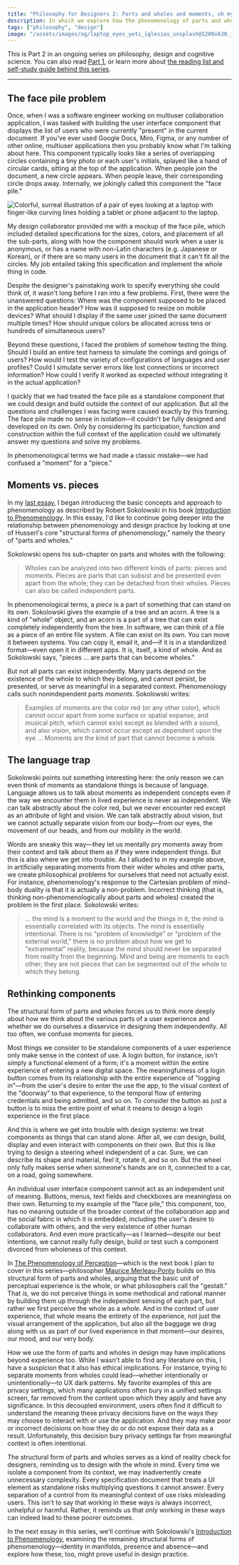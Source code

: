```yaml
---
title: "Philosophy for Designers 2: Parts and wholes and moments, oh my!"
description: In which we explore how the phenomenology of parts and wholes can help us improve design decisions.
tags: ["philosophy", "design"]
image: "/assets/images/og/laptop_eyes_yeti_iglesias_unsplash@1200x630.jpg"
---
```


This is Part 2 in an ongoing series on philosophy, design and cognitive science. You can also read [Part 1](/blog/phenomenology-and-the-impossibility-of-experience-design/), or learn more about [the reading list and self-study guide behind this series](/notes/philosophy-for-designers/).

---

## The face pile problem

Once, when I was a software engineer working on multiuser collaboration application, I was tasked with building the user interface component that displays the list of users who were currently "present" in the current document. If you've ever used Google Docs, Miro, Figma, or any number of other online, multiuser applications then you probably know what I'm talking about here. This component typically looks like a series of overlapping circles containing a tiny photo or each user's initials, splayed like a hand of circular cards, sitting at the top of the application. When people join the document, a new circle appears. When people leave, their corresponding circle drops away. Internally, we jokingly called this component the "face pile."

![Colorful, surreal illustration of a pair of eyes looking at a laptop with finger-like curving lines holding a tablet or phone adjacent to the laptop.](/assets/images/laptop_eyes_yeti_iglesias_unsplash@1600.jpg "Illustration by Yeti Iglesias on Unsplash")

My design collaborator provided me with a mockup of the face pile, which included detailed specifications for the sizes, colors, and placement of all the sub-parts, along with how the component should work when a user is anonymous, or has a name with non-Latin characters (e.g. Japanese or Korean), or if there are so many users in the document that it can't fit all the circles. My job entailed taking this specification and implement the whole thing in code.

Despite the designer's painstaking work to specify everything she could think of, it wasn't long before I ran into a few problems. First, there were the unanswered questions: Where was the component supposed to be placed in the application header? How was it supposed to resize on mobile devices? What should I display if the same user joined the same document multiple times? How should unique colors be allocated across tens or hundreds of simultaneous users?

Beyond these questions, I faced the problem of somehow testing the thing. Should I build an entire test harness to simulate the comings and goings of users? How would I test the variety of configurations of languages and user profiles? Could I simulate server errors like lost connections or incorrect information? How could I verify it worked as expected without integrating it in the actual application? 

I quickly that we had treated the face pile as a standalone component that we could design and build outside the context of our application. But all the questions and challenges I was facing were caused exactly by this framing. The face pile made no sense in isolation—it couldn't be fully designed and developed on its own. Only by considering its participation, function and construction within the full context of the application could we ultimately answer my questions and solve my problems. 

In phenomenological terms we had made a classic mistake—we had confused a "moment" for a "piece."

## Moments vs. pieces

In my [last essay](/blog/phenomenology-and-the-impossibility-of-experience-design/), I began introducing the basic concepts and approach to phenomenology as described by Robert Sokolowski in his book [Introduction to Phenomenology](https://bookshop.org/a/106240/9780521667920). In this essay, I'd like to continue going deeper into the relationship between phenomenology and design practice by looking at one of Husserl's core "structural forms of phenomenology," namely the theory of "parts and wholes."

Sokolowski opens his sub-chapter on parts and wholes with the following:

>Wholes can be analyzed into two different kinds of parts: pieces and moments. Pieces are parts that can subsist and be presented even apart from the whole; they can be detached from their wholes. Pieces can also be called independent parts.

In phenomenological terms, a *piece* is a part of something that can stand on its own. Sokolowski gives the example of a tree and an acorn. A tree is a kind of "whole" object, and an acorn is a part of a tree that can exist completely independently from the tree. In software, we can think of a file as a piece of an entire file system. A file can exist on its own. You can move it between systems. You can copy it, email it, and—if it is in a standardized format—even open it in different apps. It is, itself, a kind of whole. And as Sokolowski says, "pieces ... are parts that can become wholes."

But not all parts can exist independently. Many parts depend on the existence of the whole to which they belong, and cannot persist, be presented, or serve as meaningful in a separated context. Phenomenology calls such nonindependent parts *moments*. Sokolowski writes:

>Examples of moments are the color red (or any other color), which cannot occur apart from some surface or spatial expanse, and musical pitch, which cannot exist except as blended with a sound, and also vision, which cannot occur except as dependent upon the eye ... Moments are the kind of part that cannot become a whole.

## The language trap

Sokolowski points out something interesting here: the only reason we can even think of moments as standalone things is because of language. Language allows us to talk about moments as independent concepts even if the way we encounter them in lived experience is never as independent. We can talk abstractly about the color red, but we never encounter red except as an attribute of light and vision. We can talk abstractly about vision, but we cannot actually separate vision from our body—from our eyes, the movement of our heads, and from our mobility in the world. 

Words are sneaky this way—they let us mentally pry moments away from their context and talk about them as if they were independent things. But this is also where we get into trouble. As I alluded to in my example above, in artificially separating moments from their wider wholes and other parts, we create philosophical problems for ourselves that need not actually exist. For instance, phenomenology's response to the Cartesian problem of mind-body duality is that it is actually a non-problem. Incorrect thinking (that is, thinking non-phenomenologically about parts and wholes) created the problem in the first place. Sokolowski writes:

>... the mind is a moment to the world and the things in it; the mind is essentially correlated with its objects. The mind is essentially intentional. There is no "problem of knowledge" or "problem of the external world," there is no problem about how we get to "extramental" reality, because the mind should never be separated from reality from the beginning. Mind and being are moments to each other; they are not pieces that can be segmented out of the whole to which they belong.

## Rethinking components

The structural form of parts and wholes forces us to think more deeply about how we think about the various parts of a user experience and whether we do ourselves a disservice in designing them independently. All too often, we confuse moments for pieces.

Most things we consider to be standalone components of a user experience only make sense in the context of use. A login button, for instance, isn't simply a functional element of a form; it's a moment within the entire experience of entering a new digital space. The meaningfulness of a login button comes from its relationship with the entire experience of "logging in"—from the user's desire to enter the use the app, to the visual context of the "doorway" to that experience, to the temporal flow of entering credentials and being admitted, and so on. To consider the button as just a button is to miss the entire point of what it means to design a login experience in the first place.

And this is where we get into trouble with design systems: we treat components as things that can stand alone. After all, we *can* design, build, display and even interact with components on their own. But this is like trying to design a steering wheel independent of a car. Sure, we can describe its shape and material, feel it, rotate it, and so on. But the wheel only fully makes sense when someone's hands are on it, connected to a car, on a road, going somewhere.

An individual user interface component cannot act as an independent unit of meaning. Buttons, menus, text fields and checkboxes are meaningless on their own. Returning to my example of the "face pile," this component, too, has no meaning outside of the broader context of the collaboration app and the social fabric in which it is embedded, including the user's desire to collaborate with others, and the very existence of other human collaborators. And even more practically—as I learned—despite our best intentions, we cannot really fully design, build or test such a component divorced from wholeness of this context.

In [The Phenomenology of Perception](https://bookshop.org/a/106240/9781774645093)—which is the next book I plan to cover in this series—philosopher [Maurice Merleau-Ponty](https://plato.stanford.edu/entries/merleau-ponty/) builds on this structural form of parts and wholes, arguing that the basic unit of perceptual experience is the whole, or what philosophers call the "gestalt." That is, we do not perceive things in some methodical and rational manner by building them up through the independent sensing of each part, but rather we first perceive the whole as a *whole*. And in the context of user experience, that whole means the entirety of the experience, not just the visual arrangement of the application, but also all the baggage we drag along with us as part of our lived experience in that moment—our desires, our mood, and our very body.

How we use the form of parts and wholes in design may have implications beyond experience too. While I wasn't able to find any literature on this, I have a suspicion that it also has ethical implications. For instance, trying to separate moments from wholes could lead—whether intentionally or unintentionally—to UX dark patterns. My favorite examples of this are privacy settings, which many applications often bury in a unified settings screen, far removed from the content upon which they apply and have any significance. In this decoupled environment, users often find it difficult to understand the meaning these privacy decisions have on the ways they may choose to interact with or use the application. And they may make poor or incorrect decisions on how they do or do not expose their data as a result. Unfortunately, this decision bury privacy settings far from meaningful context is often intentional.

The structural form of parts and wholes serves as a kind of reality check for designers, reminding us to design with the whole in mind. Every time we isolate a component from its context, we may inadvertently create unnecessary complexity. Every specification document that treats a UI element as standalone risks multiplying questions it cannot answer. Every separation of a control from its meaningful context of use risks misleading users. This isn't to say that working in these ways is always incorrect, unhelpful or harmful. Rather, it reminds us that *only* working in these ways can indeed lead to these poorer outcomes.

In the next essay in this series, we'll continue with Sokolowski's [Introduction to Phenomenology](https://bookshop.org/a/106240/9780521667920), examining the remaining structural forms of phenomenology—identity in manifolds, presence and absence—and explore how these, too, might prove useful in design practice.